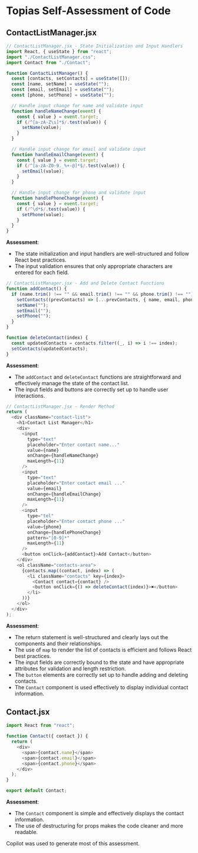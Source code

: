 # Topias Self-Assessment  of Code


## ContactListManager.jsx

```js
// ContactListManager.jsx - State Initialization and Input Handlers
import React, { useState } from "react";
import "./ContactListManager.css";
import Contact from "./Contact";

function ContactListManager() {
  const [contacts, setContacts] = useState([]);
  const [name, setName] = useState("");
  const [email, setEmail] = useState("");
  const [phone, setPhone] = useState("");

  // Handle input change for name and validate input
  function handleNameChange(event) {
    const { value } = event.target;
    if (/^[a-zA-Z\s]*$/.test(value)) {
      setName(value);
    }
  }

  // Handle input change for email and validate input
  function handleEmailChange(event) {
    const { value } = event.target;
    if (/^[a-zA-Z0-9._%+-@]*$/.test(value)) {
      setEmail(value);
    }
  }

  // Handle input change for phone and validate input
  function handlePhoneChange(event) {
    const { value } = event.target;
    if (/^\d*$/.test(value)) {
      setPhone(value);
    }
  }
}
```

**Assessment**: 
- The state initialization and input handlers are well-structured and follow React best practices.
- The input validation ensures that only appropriate characters are entered for each field.

```js
// ContactListManager.jsx - Add and Delete Contact Functions
function addContact() {
  if (name.trim() !== "" && email.trim() !== "" && phone.trim() !== "") {
    setContacts((prevContacts) => [...prevContacts, { name, email, phone }]);
    setName("");
    setEmail("");
    setPhone("");
  }
}

function deleteContact(index) {
  const updatedContacts = contacts.filter((_, i) => i !== index);
  setContacts(updatedContacts);
}

```

**Assessment**: 
- The `addContact` and `deleteContact` functions are straightforward and effectively manage the state of the contact list.
- The input fields and buttons are correctly set up to handle user interactions.


```js
// ContactListManager.jsx - Render Method
return (
  <div className="contact-list">
    <h1>Contact List Manager</h1>
    <div>
      <input
        type="text"
        placeholder="Enter contact name..."
        value={name}
        onChange={handleNameChange}
        maxLength={11}
      />
      <input
        type="text"
        placeholder="Enter contact email ..."
        value={email}
        onChange={handleEmailChange}
        maxLength={11}
      />
      <input
        type="tel"
        placeholder="Enter contact phone ..."
        value={phone}
        onChange={handlePhoneChange}
        pattern="[0-9]*"
        maxLength={11}
      />
      <button onClick={addContact}>Add Contact</button>
    </div>
    <ol className="contacts-area">
      {contacts.map((contact, index) => (
        <li className="contacts" key={index}>
          <Contact contact={contact} />
          <button onClick={() => deleteContact(index)}>✖</button>
        </li>
      ))}
    </ol>
  </div>
);
```

**Assessment**: 
- The return statement is well-structured and clearly lays out the components and their relationships.
- The use of `map` to render the list of contacts is efficient and follows React best practices.
- The input fields are correctly bound to the state and have appropriate attributes for validation and length restriction.
- The `button` elements are correctly set up to handle adding and deleting contacts.
- The `Contact` component is used effectively to display individual contact information.

## Contact.jsx

```js
import React from "react";

function Contact({ contact }) {
  return (
    <div>
      <span>{contact.name}</span>
      <span>{contact.email}</span>
      <span>{contact.phone}</span>
    </div>
  );
}

export default Contact;
```

**Assessment**: 
- The `Contact` component is simple and effectively displays the contact information.
- The use of destructuring for props makes the code cleaner and more readable.

Copilot was used to generate most of this assessment.